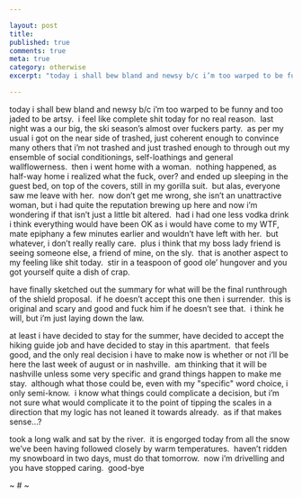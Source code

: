 ```yaml
---

layout: post
title: 
published: true
comments: true
meta: true
category: otherwise
excerpt: "today i shall bew bland and newsy b/c i’m too warped to be funny and too jaded to be artsy.  i feel like complete shit today for no real reason.  last night was a our big, the ski season’s almost over fuckers party.  as per my usual i got on the near side of trashed, just coherent enough to convince many others that i’m not trashed and just trashed enough to through out my ensemble of social conditionings, self-loathings and general wallflowerness.  then i went home with a woman.  nothing happened, as half-way home i realized what the fuck, over? and ended up sleeping in the guest bed, on top of the covers, still in my gorilla suit.  but alas, everyone saw me leave with her.  now don’t get me wrong, she isn’t an unattractive woman, but i had quite the reputation brewing up here and now i’m wondering if that isn’t just a little bit altered.  had i had one less vodka drink i think everything would have been OK as i would have come to my WTF, mate epiphany a few minutes earlier and wouldn’t have left with her.  but whatever, i don’t really really care.  plus i think that my boss lady friend is seeing someone else, a friend of mine, on the sly.  that is another aspect to my feeling like shit today.  stir in a teaspoon of good ole’ hungover and you got yourself quite a dish of crap."

---
```


today i shall bew bland and newsy b/c i’m too warped to be funny and too jaded to be artsy.  i feel like complete shit today for no real reason.  last night was a our big, the ski season’s almost over fuckers party.  as per my usual i got on the near side of trashed, just coherent enough to convince many others that i’m not trashed and just trashed enough to through out my ensemble of social conditionings, self-loathings and general wallflowerness.  then i went home with a woman.  nothing happened, as half-way home i realized what the fuck, over? and ended up sleeping in the guest bed, on top of the covers, still in my gorilla suit.  but alas, everyone saw me leave with her.  now don’t get me wrong, she isn’t an unattractive woman, but i had quite the reputation brewing up here and now i’m wondering if that isn’t just a little bit altered.  had i had one less vodka drink i think everything would have been OK as i would have come to my WTF, mate epiphany a few minutes earlier and wouldn’t have left with her.  but whatever, i don’t really really care.  plus i think that my boss lady friend is seeing someone else, a friend of mine, on the sly.  that is another aspect to my feeling like shit today.  stir in a teaspoon of good ole’ hungover and you got yourself quite a dish of crap.

have finally sketched out the summary for what will be the final runthrough of the shield proposal.  if he doesn’t accept this one then i surrender.  this is original and scary and good and fuck him if he doesn’t see that.  i think he will, but i’m just laying down the law.  

at least i have decided to stay for the summer, have decided to accept the hiking guide job and have decided to stay in this apartment.  that feels good, and the only real decision i have to make now is whether or not i’ll be here the last week of august or in nashville.  am thinking that it will be nashville unless some very specific and grand things happen to make me stay.  although what those could be, even with my "specific" word choice, i only semi-know.  i know what things could complicate a decision, but i’m not sure what would complicate it to the point of tipping the scales in a direction that my logic has not leaned it towards already.  as if that makes sense…?

took a long walk and sat by the river.  it is engorged today from all the snow we’ve been having followed closely by warm temperatures.  haven’t ridden my snowboard in two days, must do that tomorrow.  now i’m drivelling and you have stopped caring.  good-bye

~ # ~